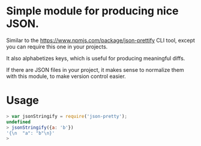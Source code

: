 # Simple module for producing nice JSON.

Similar to the https://www.npmjs.com/package/json-prettify CLI tool, except you can require this
one in your projects.

It also alphabetizes keys, which is useful for producing meaningful diffs.

If there are JSON files in your project, it makes sense to normalize them with this module, to
make version control easier.

# Usage

````js
> var jsonStringify = require('json-pretty');
undefined
> jsonStringify({a: 'b'})
'{\n  "a": "b"\n}'
> 
````
